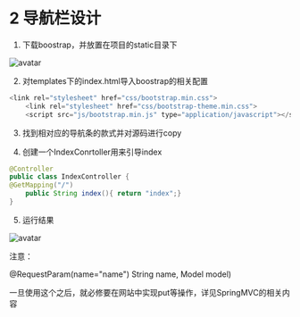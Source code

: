 # 2 导航栏设计

1. 下载boostrap，并放置在项目的static目录下

![avatar](./../assets/2-1.jpg)

2. 对templates下的index.html导入boostrap的相关配置 

```java
<link rel="stylesheet" href="css/bootstrap.min.css">
    <link rel="stylesheet" href="css/bootstrap-theme.min.css">
    <script src="js/bootstrap.min.js" type="application/javascript"></script>
```

3. 找到相对应的导航条的款式并对源码进行copy

4. 创建一个IndexConrtoller用来引导index

```java
@Controller
public class IndexController {
@GetMapping("/")
    public String index(){ return "index";}
}
```
5. 运行结果
   
![avatar](./../assets/2-2.jpg)


注意：

@RequestParam(name="name") String name, Model model) 

一旦使用这个之后，就必修要在网站中实现put等操作，详见SpringMVC的相关内容
